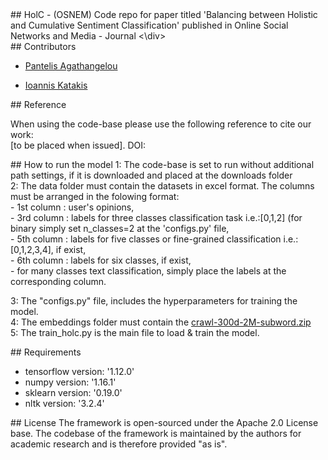 <!DOCTYPE html>
<html>
<body>

<!DOCTYPE html>
<html>
<body>
<div>  
## HolC - (OSNEM) 
Code repo for paper titled 'Balancing between Holistic and Cumulative Sentiment Classification' published in Online Social Networks and Media - Journal 
<\div> 

  <div> 
  ## Contributors

- [Pantelis Agathangelou](https://github.com/ailabunic-panagath)
- [Ioannis Katakis](https://github.com/iokat)
  </div> 
  
  <div> 
  ## Reference
When using the code-base please use the following reference to cite our work:<br/>
[to be placed when issued]. DOI:
</div> 

  <div> 
  ## How to run the model
1: The code-base is set to run without additional path settings, if it is downloaded and placed at the downloads folder <br/>
2: The data folder must contain the datasets in excel format. The columns must be arranged in the folowing format:<br/>
   - 1st column : user's opinions,<br/>
   - 3rd column : labels for three classes classification task i.e.:[0,1,2] (for binary simply set n_classes=2 at the 'configs.py' file,<br/>
   - 5th column : labels for five classes or fine-grained classification i.e.:[0,1,2,3,4], if exist,<br/>
   - 6th column : labels for six classes, if exist,<br/>
   - for many classes text classification, simply place the labels at the corresponding column.<br/>
   
3: The "configs.py" file, includes the hyperparameters for training the model.<br/>
4: The embeddings folder must contain the <a href="https://fasttext.cc/docs/en/english-vectors.html">crawl-300d-2M-subword.zip</a> <br/>
5: The train_holc.py is the main file to load & train the model.<br/>
</div> 
  
  <div> 
  ## Requirements
  <ul>
  <li>tensorflow version: '1.12.0' </li>
  <li>numpy version: '1.16.1'</li>
  <li>sklearn version: '0.19.0'</li>
  <li>nltk version: '3.2.4'</li>
  </div> 
<div>
    ## License
The framework is open-sourced under the Apache 2.0 License base. The codebase of the framework is maintained by the authors for academic research and is therefore provided "as is".
  
  
 
 
 </div>

</body>
</html>

</body>
</html>

